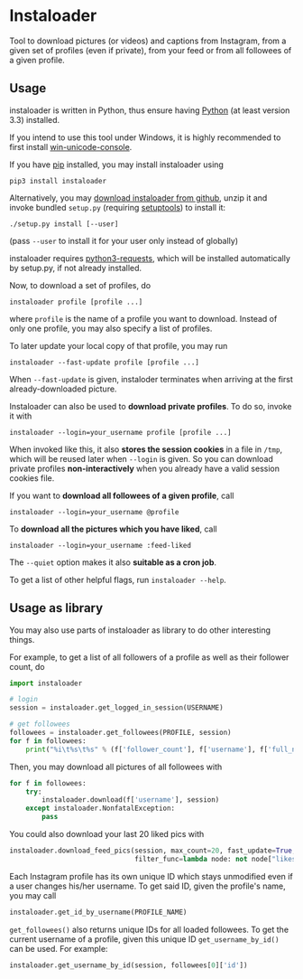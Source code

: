 # Instaloader

Tool to download pictures (or videos) and captions from Instagram, from a given set
of profiles (even if private), from your feed or from all followees of a given profile.

## Usage

instaloader is written in Python, thus ensure having
[Python](https://www.python.org/) (at least version 3.3) installed.

If you intend to use this tool under Windows, it is highly recommended to first install
[win-unicode-console](https://pypi.python.org/pypi/win_unicode_console).

If you have [pip](https://pypi.python.org/pypi/pip) installed, you may install instaloader using
```
pip3 install instaloader
```

Alternatively, you may
[download instaloader from github](https://github.com/Thammus/instaloader/releases), unzip it and
invoke bundled `setup.py` (requiring [setuptools](https://pypi.python.org/pypi/setuptools)) to
install it:
```
./setup.py install [--user]
```
(pass `--user` to install it for your user only instead of globally)

instaloader requires [python3-requests](https://pypi.python.org/pypi/requests/), which will be
installed automatically by setup.py, if not already installed.

Now, to download a set of profiles, do
```
instaloader profile [profile ...]
```
where `profile` is the name of a profile you want to download. Instead of only one profile, you may
also specify a list of profiles.

To later update your local copy of that profile, you may run
```
instaloader --fast-update profile [profile ...]
```
When `--fast-update` is given, instaloder terminates when arriving at the first already-downloaded
picture.

Instaloader can also be used to **download private profiles**. To do so, invoke it with
```
instaloader --login=your_username profile [profile ...]
```
When invoked like this, it also **stores the session cookies** in a file in `/tmp`, which will be
reused later when `--login` is given. So you can download private profiles **non-interactively**
when you already have a valid session cookies file.

If you want to **download all followees of a given profile**, call
```
instaloader --login=your_username @profile
```

To **download all the pictures which you have liked**, call
```
instaloader --login=your_username :feed-liked
```

The `--quiet` option makes it also **suitable as a cron job**.

To get a list of other helpful flags, run `instaloader --help`.

## Usage as library

You may also use parts of instaloader as library to do other interesting things.

For example, to get a list of all followers of a profile as well as their follower count, do
```python
import instaloader

# login
session = instaloader.get_logged_in_session(USERNAME)

# get followees
followees = instaloader.get_followees(PROFILE, session)
for f in followees:
    print("%i\t%s\t%s" % (f['follower_count'], f['username'], f['full_name']))
```

Then, you may download all pictures of all followees with
```python
for f in followees:
    try:
        instaloader.download(f['username'], session)
    except instaloader.NonfatalException:
        pass
```

You could also download your last 20 liked pics with
```python
instaloader.download_feed_pics(session, max_count=20, fast_update=True,
                               filter_func=lambda node: not node["likes"]["viewer_has_liked"])
```

Each Instagram profile has its own unique ID which stays unmodified even if a user changes his/her
username. To get said ID, given the profile's name, you may call
```python
instaloader.get_id_by_username(PROFILE_NAME)
```

`get_followees()` also returns unique IDs for all loaded followees. To get the current username of a
profile, given this unique ID
`get_username_by_id()` can be used. For example:
```python
instaloader.get_username_by_id(session, followees[0]['id'])
```
